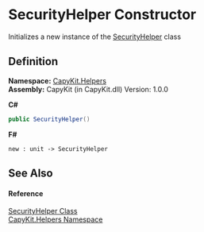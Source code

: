 # SecurityHelper Constructor


Initializes a new instance of the <a href="T_CapyKit_Helpers_SecurityHelper.md">SecurityHelper</a> class



## Definition
**Namespace:** <a href="N_CapyKit_Helpers.md">CapyKit.Helpers</a>  
**Assembly:** CapyKit (in CapyKit.dll) Version: 1.0.0

**C#**
``` C#
public SecurityHelper()
```
**F#**
``` F#
new : unit -> SecurityHelper
```



## See Also


#### Reference
<a href="T_CapyKit_Helpers_SecurityHelper.md">SecurityHelper Class</a>  
<a href="N_CapyKit_Helpers.md">CapyKit.Helpers Namespace</a>  
